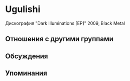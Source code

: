 # Ugulishi

Дискография
"Dark Illuminations [EP]" 2009, Black Metal

## Отношения с другими группами


## Обсуждения


## Упоминания

